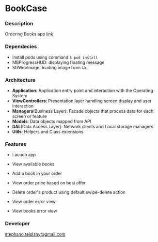 # BookCase

### Description ###

Ordering Books app [link](https://github.com/xebia-france/recruitment-tests/blob/master/ExerciceMobile.md)


### Dependecies ###
* Install pods using command `$ pod install`
* MBProgressHUD: displaying floating message
* SDWebImage: loading image from Url

### Architecture ###
* **Application**: Application entry point and interaction with the Operating System
* **ViewControllers**: Presentation layer handling screen display and user interaction
* **Managers**(Business Layer): Facade objects that process data for each screen or feature
* **Models**: Data objects mapped from API
* **DAL**(Data Access Layer): Network clients and Local storage managers
* **Utils**: Helpers and Class extensions

### Features ###

* Launch app
* View available books
* Add a book in your order

* View order price based on best offer
* Delete order's product using default swipe-delete action

* View order error view
* View books error view

### Developer ###
stephano.telolahy@gmail.com
